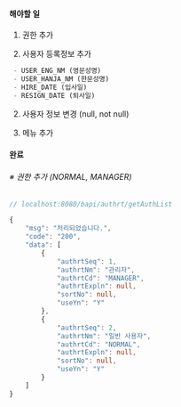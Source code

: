 
#### 해야할 일 

1. 권한 추가

2.  사용자 등록정보 추가
```sql
 - USER_ENG_NM (영문성명)
 - USER_HANJA_NM (한문성명)
 - HIRE_DATE (입사일)
 - RESIGN_DATE (퇴사일)
```

2. 사용자 정보 변경 (null, not null)

3. 메뉴 추가


#### 완료

###### ※ 권한 추가 (NORMAL, MANAGER)

```typescript
// localhost:8080/bapi/authrt/getAuthList

{
    "msg": "처리되었습니다.",
    "code": "200",
    "data": [
        {
            "authrtSeq": 1,
            "authrtNm": "관리자",
            "authrtCd": "MANAGER",
            "authrtExpln": null,
            "sortNo": null,
            "useYn": "Y"
        },
        {
            "authrtSeq": 2,
            "authrtNm": "일반 사용자",
            "authrtCd": "NORMAL",
            "authrtExpln": null,
            "sortNo": null,
            "useYn": "Y"
        }
    ]
}
```